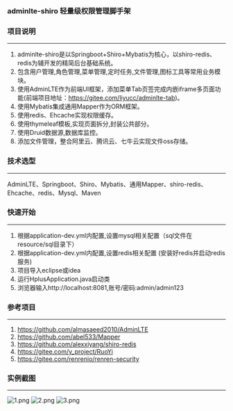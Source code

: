 
### adminlte-shiro 轻量级权限管理脚手架

### 项目说明
-------------
1. adminlte-shiro是以Springboot+Shiro+Mybatis为核心，以shiro-redis、redis为辅开发的精简后台基础系统。
2. 包含用户管理,角色管理,菜单管理,定时任务,文件管理,图标工具等常用业务模块。
3. 使用AdminLTE作为前端UI框架，添加菜单Tab页签完成内嵌iframe多页面功能(前端项目地址：https://gitee.com/liyucc/adminlte-tab)。
4. 使用Mybatis集成通用Mapper作为ORM框架。
5. 使用redis、Ehcache实现权限缓存。
6. 使用thymeleaf模板,实现页面拆分,封装公共部分。
7. 使用Druid数据源,数据库监控。
8. 添加文件管理，整合阿里云、腾讯云、七牛云实现文件oss存储。

### 技术选型
-------------
AdminLTE、Springboot、Shiro、Mybatis、通用Mapper、shiro-redis、Ehcache、redis、Mysql、Maven

### 快速开始
-------------
1. 根据application-dev.yml内配置,设置mysql相关配置（sql文件在resource/sql目录下）
2. 根据application-dev.yml内配置,设置redis相关配置 (安装好redis并启动redis服务)
3. 项目导入eclipse或idea
4. 运行HplusApplication.java启动类
5. 浏览器输入http://localhost:8081,账号/密码:admin/admin123

### 参考项目
-------------
1. https://github.com/almasaeed2010/AdminLTE
2. https://github.com/abel533/Mapper
3. https://github.com/alexxiyang/shiro-redis
4. https://gitee.com/y_project/RuoYi
5. https://gitee.com/renrenio/renren-security

### 实例截图
-------------
![](https://images.gitee.com/uploads/images/2020/0924/150412_b6690d42_947463.png "1.png")
![](https://images.gitee.com/uploads/images/2020/0924/150432_89c61fb4_947463.png "2.png")
![](https://images.gitee.com/uploads/images/2020/0924/150516_dc9de3bc_947463.png "3.png")